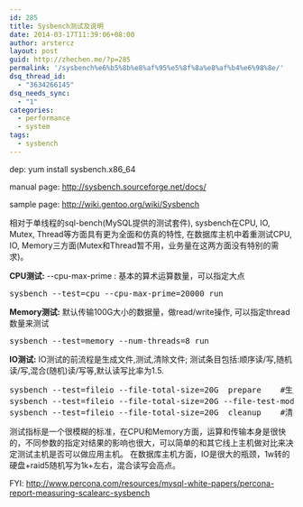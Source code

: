 ```yaml
---
id: 285
title: Sysbench测试及说明
date: 2014-03-17T11:39:06+08:00
author: arstercz
layout: post
guid: http://zhechen.me/?p=285
permalink: '/sysbench%e6%b5%8b%e8%af%95%e5%8f%8a%e8%af%b4%e6%98%8e/'
dsq_thread_id:
  - "3634266145"
dsq_needs_sync:
  - "1"
categories:
  - performance
  - system
tags:
  - sysbench
---
```

dep: yum install sysbench.x86_64

manual page: <a href="http://sysbench.sourceforge.net/docs/">http://sysbench.sourceforge.net/docs/</a>

sample page: <a href="http://wiki.gentoo.org/wiki/Sysbench">http://wiki.gentoo.org/wiki/Sysbench</a>

相对于单线程的sql-bench(MySQL提供的测试套件), sysbench在CPU, IO, Mutex, Thread等方面具有更为全面和仿真的特性, 在数据库主机中着重测试CPU, IO, Memory三方面(Mutex和Thread暂不用，业务量在这两方面没有特别的需求)。
<!--more-->


<strong>CPU测试:</strong>
--cpu-max-prime : 基本的算术运算数量，可以指定大点
<pre>
sysbench --test=cpu --cpu-max-prime=20000 run
</pre>

<strong>Memory测试:</strong>
默认传输100G大小的数据量，做read/write操作, 可以指定thread数量来测试
<pre>
sysbench --test=memory --num-threads=8 run
</pre>

<strong>IO测试:</strong>
IO测试的前流程是生成文件,测试,清除文件; 测试条目包括:顺序读/写,随机读/写,混合(随机)读/写等,默认读写比率为1.5.
<pre>
sysbench --test=fileio --file-total-size=20G  prepare    #生成文件
sysbench --test=fileio --file-total-size=20G --file-test-mode=rndrw --init-rng=on --max-time=300 --max-requests=0 run  #混合随机读写
sysbench --test=fileio --file-total-size=20G  cleanup    #清除文件
</pre>

测试指标是一个很模糊的标准，在CPU和Memory方面，运算和传输本身是很快的，不同参数的指定对结果的影响也很大，可以简单的和其它线上主机做对比来决定测试主机是否可以做应用主机。
在数据库主机方面，IO是很大的瓶颈，1w转的硬盘+raid5随机写为1k+左右，混合读写会高点。

FYI: <a href="http://www.percona.com/resources/mysql-white-papers/percona-report-measuring-scalearc-sysbench">http://www.percona.com/resources/mysql-white-papers/percona-report-measuring-scalearc-sysbench</a>